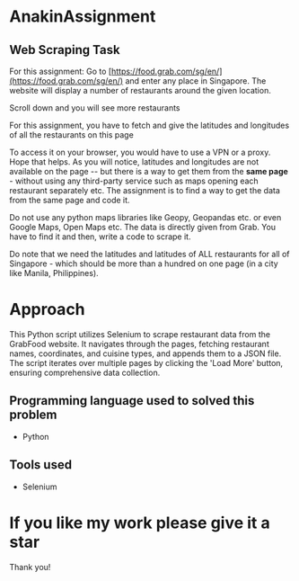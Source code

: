 # AnakinAssignment

## Web Scraping Task

For this assignment: Go to [https://food.grab.com/sg/en/](https://food.grab.com/sg/en/) and enter any place in Singapore. The website will display a number of restaurants around the given location.

Scroll down and you will see more restaurants

For this assignment, you have to fetch and give the latitudes and longitudes of all the restaurants on this page

 To access it on your browser, you would have to use a VPN or a proxy. Hope that helps. As you will notice, latitudes and longitudes are not available on the page -- but there is a way to get them from the **same page** - without using any third-party service such as maps opening each restaurant separately etc. The assignment is to find a way to get the data from the same page and code it. 

Do not use any python maps libraries like Geopy, Geopandas etc. or even Google Maps, Open Maps etc. The data is directly given from Grab. You have to find it and then, write a code to scrape it. 

Do note that we need the latitudes and latitudes of ALL restaurants for all of Singapore - which should be more than a hundred on one page (in a city like Manila, Philippines).

# Approach 

This Python script utilizes Selenium to scrape restaurant data from the GrabFood website. It navigates through the pages, fetching restaurant names, coordinates, and cuisine types, and appends them to a JSON file. The script iterates over multiple pages by clicking the 'Load More' button, ensuring comprehensive data collection.

## Programming language used to solved this problem

- Python

## Tools used
 
- Selenium

# If you like my work please give it a star

Thank you!

